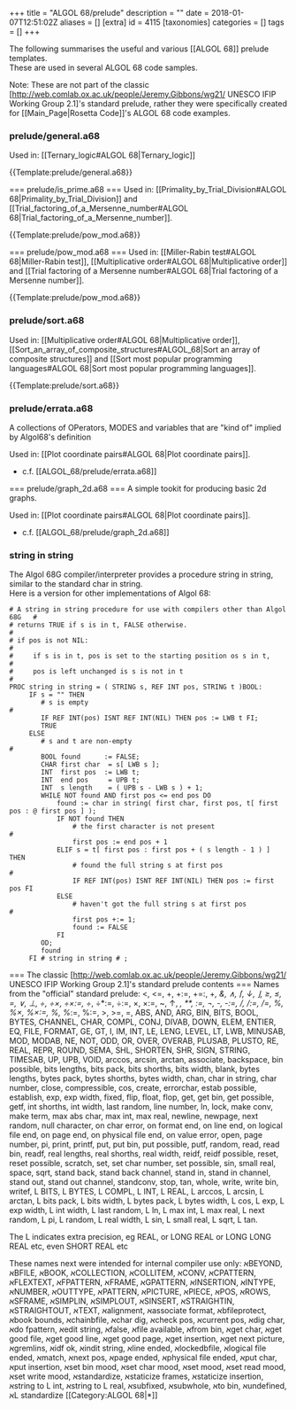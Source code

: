+++
title = "ALGOL 68/prelude"
description = ""
date = 2018-01-07T12:51:02Z
aliases = []
[extra]
id = 4115
[taxonomies]
categories = []
tags = []
+++

The following summarises the useful and various [[ALGOL 68]] prelude templates.  
These are used in several ALGOL 68 code samples.

Note: These are not part of the classic [http://web.comlab.ox.ac.uk/people/Jeremy.Gibbons/wg21/ UNESCO IFIP Working Group 2.1]'s standard prelude, rather they were specifically created for [[Main_Page|Rosetta Code]]'s ALGOL 68 code examples.

###  prelude/general.a68 

Used in:
[[Ternary_logic#ALGOL 68|Ternary_logic]]

{{Template:prelude/general.a68}}

=== prelude/is_prime.a68 ===
Used in:
[[Primality_by_Trial_Division#ALGOL 68|Primality_by_Trial_Division]] and
[[Trial_factoring_of_a_Mersenne_number#ALGOL 68|Trial_factoring_of_a_Mersenne_number]].

{{Template:prelude/pow_mod.a68}}

=== prelude/pow_mod.a68 ===
Used in:
[[Miller-Rabin test#ALGOL 68|Miller-Rabin test]],
[[Multiplicative order#ALGOL 68|Multiplicative order]] and
[[Trial factoring of a Mersenne number#ALGOL 68|Trial factoring of a Mersenne number]].

{{Template:prelude/pow_mod.a68}}


###  prelude/sort.a68 

Used in:
[[Multiplicative order#ALGOL 68|Multiplicative order]],
[[Sort_an_array_of_composite_structures#ALGOL_68|Sort an array of composite structures]] and
[[Sort most popular programming languages#ALGOL 68|Sort most popular programming languages]].

{{Template:prelude/sort.a68}}


###  prelude/errata.a68 

A collections of OPerators, MODES and variables that are "kind of" implied by Algol68's definition

Used in: [[Plot coordinate pairs#ALGOL 68|Plot coordinate pairs]].
* c.f. [[ALGOL_68/prelude/errata.a68]]

=== prelude/graph_2d.a68 ===
A simple tookit for producing basic 2d graphs.

Used in: [[Plot coordinate pairs#ALGOL 68|Plot coordinate pairs]].
* c.f. [[ALGOL_68/prelude/graph_2d.a68]]



###  string in string 

The Algol 68G compiler/interpreter provides a procedure string in string, similar to the standard char in string.
<br/>
Here is a version for other implementations of Algol 68:

```algol68
# A string in string procedure for use with compilers other than Algol 68G   #
# returns TRUE if s is in t, FALSE otherwise.                                #
# if pos is not NIL:                                                         #
#     if s is in t, pos is set to the starting position os s in t,           #
#     pos is left unchanged is s is not in t                                 #
PROC string in string = ( STRING s, REF INT pos, STRING t )BOOL:
     IF s = "" THEN
        # s is empty                                                         #
        IF REF INT(pos) ISNT REF INT(NIL) THEN pos := LWB t FI;
        TRUE
     ELSE
        # s and t are non-empty                                              #
        BOOL found      := FALSE;
        CHAR first char  = s[ LWB s ];
        INT  first pos  := LWB t;
        INT  end pos     = UPB t;
        INT  s length    = ( UPB s - LWB s ) + 1;
        WHILE NOT found AND first pos <= end pos DO
            found := char in string( first char, first pos, t[ first pos : @ first pos ] );
            IF NOT found THEN
                # the first character is not present                         #
                first pos := end pos + 1
            ELIF s = t[ first pos : first pos + ( s length - 1 ) ] THEN
                # found the full string s at first pos                       #
                IF REF INT(pos) ISNT REF INT(NIL) THEN pos := first pos FI
            ELSE
                # haven't got the full string s at first pos                 #
                first pos +:= 1;
                found := FALSE
            FI
        OD;
        found
     FI # string in string # ;
```



=== The classic [http://web.comlab.ox.ac.uk/people/Jeremy.Gibbons/wg21/ UNESCO IFIP Working Group 2.1]'s standard prelude contents ===
Names from the "official" standard prelude: <, <=, +, +:=, +=:, +*, &, ∧, ⌈, ↓, ⌋, ≥, ≤, =, ∨, ⊥, ÷, ÷×, ÷×:=, ÷*, ÷*:=, ÷:=, ×, ×:=, ~, ↑, *, **, *:=, ¬, -, -:=, /, /:=, /=, %, %×, %×:=, %*, %*:=, %:=, >, >=, =, ABS, AND, ARG, BIN, BITS, BOOL, BYTES, CHANNEL, CHAR, COMPL, CONJ, DIVAB, DOWN, ELEM, ENTIER, EQ, FILE, FORMAT, GE, GT, I, IM, INT, LE, LENG, LEVEL, LT, LWB, MINUSAB, MOD, MODAB, NE, NOT, ODD, OR, OVER, OVERAB, PLUSAB, PLUSTO, RE, REAL, REPR, ROUND, SEMA, SHL, SHORTEN, SHR, SIGN, STRING, TIMESAB, UP, UPB, VOID, arccos, arcsin, arctan, associate, backspace, bin possible, bits lengths, bits pack, bits shorths, bits width, blank, bytes lengths, bytes pack, bytes shorths, bytes width, chan, char in string, char number, close, compressible, cos, create, errorchar, estab possible, establish, exp, exp width, fixed, flip, float, flop, get, get bin, get possible, getf, int shorths, int width, last random, line number, ln, lock, make conv, make term, max abs char, max int, max real, newline, newpage, next random, null character, on char error, on format end, on line end, on logical file end, on page end, on physical file end, on value error, open, page number, pi, print, printf, put, put bin, put possible, putf, random, read, read bin, readf, real lengths, real shorths, real width, reidf, reidf possible, reset, reset possible, scratch, set, set char number, set possible, sin, small real, space, sqrt, stand back, stand back channel, stand in, stand in channel, stand out, stand out channel, standconv, stop, tan, whole, write, write bin, writef, L BITS, L BYTES, L COMPL, L INT, L REAL, L arccos, L arcsin, L arctan, L bits pack, L bits width, L bytes pack, L bytes width, L cos, L exp, L exp width, L int width, L last random, L ln, L max int, L max real, L next random, L pi, L random, L real width, L sin, L small real, L sqrt, L tan.

The L indicates extra precision, eg REAL, or LONG REAL or LONG LONG REAL etc, even SHORT REAL etc

These names next were intended for internal compiler use only: אBEYOND, אBFILE, אBOOK, אCOLLECTION, אCOLLITEM, אCONV, אCPATTERN, אFLEXTEXT, אFPATTERN, אFRAME, אGPATTERN, אINSERTION, אINTYPE, אNUMBER, אOUTTYPE, אPATTERN, אPICTURE, אPIECE, אPOS, אROWS, אSFRAME, אSIMPLIN, אSIMPLOUT, אSINSERT, אSTRAIGHTIN, אSTRAIGHTOUT, אTEXT, אalignment, אassociate format, אbfileprotect, אbook bounds, אchainbfile, אchar dig, אcheck pos, אcurrent pos, אdig char, אdo fpattern, אedit string, אfalse, אfile available, אfrom bin, אget char, אget good file, אget good line, אget good page, אget insertion, אget next picture, אgremlins, אidf ok, אindit string, אline ended, אlockedbfile, אlogical file ended, אmatch, אnext pos, אpage ended, אphysical file ended, אput char, אput insertion, אset bin mood, אset char mood, אset mood, אset read mood, אset write mood, אstandardize, אstaticize frames, אstaticize insertion, אstring to L int, אstring to L real, אsubfixed, אsubwhole, אto bin, אundefined, אL standardize
[[Category:ALGOL 68|*]]
